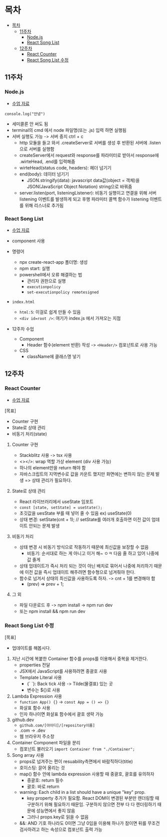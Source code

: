 # 목차

- [목차](#목차)
  - [11주차](#11주차)
    - [Node.js](#nodejs)
    - [React Song List](#react-song-list)
  - [12주차](#12주차)
    - [React Counter](#react-counter)
    - [React Song List 수정](#react-song-list-수정)

## 11주차

### Node.js

- [수업 자료](https://nano5.notion.site/Node-js-135daf211d4280d09c76c3439719794d)

`console.log("안녕")`

- 세미콜론 안 써도 됨
- terminal의 cmd 에서 node 파일명(또는 .js) 입력 하면 실행됨
- 서버 실행도 가능 -> 서버 중지 ctrl + c
  - http 모듈을 들고 와서 .createServer로 서버를 생성 후 반환된 서버에 .listen으로 서버를 실행함
  - createServer에서 request와 response를 파라미터로 받아서 response에 .wirteHead, .end를 입력해줌
  - wirteHead(status code, headers): 헤더 넘기기
  - end(body): 데이터 넘기기
    - JSON.stringify(data): javascript data값(object = 객체)을 JSON(JavaScript Object Notation) string으로 바꿔줌
  - server.listen(port, listeningListener): 비동기 실행이고 연결을 위해 서버 listening 이벤트를 발생하게 되고 후행 파라미터 콜백 함수가 listening 이벤트를 위해 리스너로 추가됨

### React Song List

- [수업 자료](https://nano5.notion.site/React-Song-List-135daf211d4280b0aa1cfb389f522110)

- component 사용
- 명령어
  - npx create-react-app 폴더명: 생성
  - npm start: 실행
  - powershell에서 오류 해결하는 법
    - 관리자 권한으로 실행
    - `executionpolicy`
    - `set-executionpolicy remotesigned`
- `index.html`

  - `html:5`: 이걸로 쉽게 만들 수 있음
  - `<div id=root />`: 여기가 index.js 에서 가져오는 지점

- 12주차 수업
  - Component
    - Header 함수(element 반환) 작성 -> `<Header/>` 컴포넌트로 사용 가능
  - CSS
    - className에 클래스명 넣기

## 12주차

### React Counter

- [수업 자료](https://nano5.notion.site/React-Counter-135daf211d42806e91cfcedceddf2066)

[목표]

- Counter 구현
- State로 상태 관리
- 비동기 처리(state)

1. Counter 구현

   - Stackblitz 사용 -> tsx 사용
   - <></>: wrap 역할 가상 element (div 사용 가능)
   - 하나의 element만을 return 해야 함
   - 자바스크립트의 지역변수로 값을 카운트 했지만 화면에는 변하지 않는 문제 발생 => 상태 관리가 필요하다.

2. State로 상태 관리

   - React 라이브러리에서 useState 임포트
   - `const [state, setState] = useState();`
   - 초깃값을 uesState 부를 때 넣어 줄 수 있음 ex) useState(0)
   - 상태 변경: setState(cnt + 1); // setState를 여러개 호출하면 이전 값이 업데이트 안되는 문제 발생

3. 비동기 처리

   - 상태 변경 시 비동기 방식으로 작동하기 때문에 최신값을 보장할 수 없음
     - 비동기: 순서대로 하는 게 아니고 이거 해~ ㅇㅋ 다음 줄 하고 있어 나중에 값 줄게
   - 상태 업데이트가 즉시 처리 되는 것이 아닌 배치로 묶어서 나중에 처리하기 때문에 이전 값을 즉시 업데이트 해주려면 함수형으로 넘겨줘야 한다.
   - 함수로 넘겨서 상태의 최신값을 사용하도록 하자. -> cnt + 1를 변경해야 함
     - (prev) => prev + 1;

4. 그 외
   - 파일 다운로드 후 -> npm install -> npm run dev
   - 또는 npm install && npm run dev

### React Song List 수정

[목표]

- 업데이트를 해봅시다.

1. 지난 시간에 복붙한 Container 함수를 props를 이용해서 중복을 제거한다.
   - properties 전달
   - JSX에서 JavaScript를 사용하려면 중괄호 사용
   - Template Literal 사용
     - {\` \`}: Back tick 사용 -> Tilde(물결표) 있는 곳
     - 변수는 ${}로 사용
2. Lambda Expression 사용
   - `function App() {}` -> `const App = () => {}`
   - 화살표 함수 사용
   - 인자 하나이면 화살표 함수에서 괄호 생략 가능
3. github.dev
   - `github.com/[아이디]/[repository이름]`
   - .com -> .dev
   - 웹 브라우저 주소창
4. Container Component 파일을 분리
   - 컴포넌트 불러오기 `import Container from "./Container";`
5. Song array 사용
   - props로 넘겨주는 편이 resuability측면에서 바람직하다(title)
   - 호이스팅: 끌어 올리는 것
   - map() 함수 안에 lambda expression 사용할 때 중괄호, 괄호를 유의하자
     - 중괄호: return 필수
     - 괄호: 바로 return
   - warning: Each child in a list should have a unique "key" prop.
     - key property 추가가 필요함. React DOM이 변경된 부분만 렌더링할 때 구분하기 위해 필요하기 때문임. 구분하지 않으면 전부 다 다 렌더링하기 때문에 성능면에서 좋지 않음
     - 그러나 props.key로 읽을 수 없음
   - &&: AND 기호 하나라도 0이면 그냥 0임을 이용해 하나가 참이면 뒤를 무조건 검사하려고 하는 속성으로 컴포넌트 출력 가능
